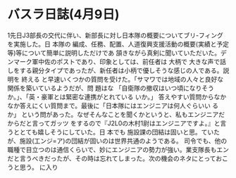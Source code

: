 # バスラ日誌(4月9日)

1先日J3部長の交代に伴い、新部長に対し日本隊の概要についてブリ-フィングを実施した。日
本隊の
編成、任務、配置、人道復興支援活動の概要(実績と予定等)等について簡単に説明しただけであ
頷きながら真剣に聞いていただいた。デンマーク軍中佐のポストであり、印象としては、前任者は
大柄で
大きな声で話しをする親分タイプであったが、新任者は小柄で優しそうな感じの人である。説明を
終える
と早速いくつかの質問を受けた。「サマワでは地域の人々と良好な関係を築いているようだが、問
題はな
「自衛隊の撤収はいつ頃になりそうか。」、「英・豪軍とは緊密な連携がとれている
いか。」
答えやすい質問からなかなか答えにくい質問まで。最後に「日本隊にはエンジニアは何人ぐらいい
るか」
という問があった。なぜそんなことを聞くかというと、私もエンジニアだからだと言ってガッツ
をするので『J2L0の木村1尉はエンジニアですよ。』と言うととても嬉しそうにしていた。日
本でも
施設課の団結は固いと思。ていたが、施設(工ンジ=ア)の団結が固いのは世界共通のようである。
司令でも、他の職種で目立つのは通信くらいで、妙にエンジニアの勢力が強い。業支隊長もエン
だと言うべきだったが、その時は忘れてしまった。次の機会のネタにとっておこうと思う。
に入り
